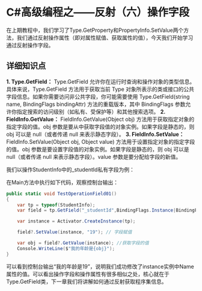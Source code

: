 # C#高级编程之——反射（六）操作字段

在上期教程中，我们学习了Type.GetProperty和PropertyInfo.SetValue两个方法，我们通过反射操作属性（即对属性赋值、获取属性的值），今天我们开始学习通过反射操作字段。

## 详细知识点

**1. Type.GetField：**
Type.GetField 允许你在运行时查询和操作对象的类型信息。具体来说，Type.GetField 方法用于获取当前 Type 对象所表示的类或接口的公共字段信息。如果你需要访问非公共字段，你可能需要使用 Type.GetField(string name, BindingFlags bindingAttr) 方法的重载版本，其中 BindingFlags 参数允许你指定搜索的访问级别（如私有、受保护等）和其他搜索选项。
**2. FieldInfo.GetValue：**
FieldInfo.GetValue(Object obj) 方法用于获取指定对象的指定字段的值。obj 参数是要从中获取字段值的对象实例。如果字段是静态的，则 obj 可以是 null（或者传递 null 来表示静态字段）。
**3. FieldInfo.SetValue：**
FieldInfo.SetValue(Object obj, Object value) 方法用于设置指定对象的指定字段的值。obj 参数是要设置字段值的对象实例。如果字段是静态的，则 obj 可以是 null（或者传递 null 来表示静态字段）。value 参数是要分配给字段的新值。

我们以操作StudentInfo中的_studentId私有字段为例：

在Main方法中执行如下代码，观察控制台输出：

```csharp
public static void TestOperationField01()
{
    var tp = typeof(StudentInfo);
    var field = tp.GetField("_studentId",BindingFlags.Instance|BindingFlags.NonPublic);

    var instance = Activator.CreateInstance(tp);

    field?.SetValue(instance, "19"); // 字段赋值

    var obj = field?.GetValue(instance); //获取字段的值
    Console.WriteLine($"我的年龄是{obj}");
}
```

可以看到控制台输出“我的年龄是19”，说明我们成功修改了instance实例中Name属性的值。可以看出操作字段和操作属性有很多相似之处，核心就在于Type.GetField类，下一章我们将讲解如何通过反射获取程序集信息。
